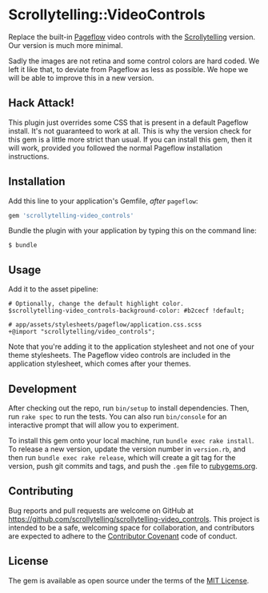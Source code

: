 # Scrollytelling::VideoControls

Replace the built-in [Pageflow](https://github.com/codevise/pageflow) video controls with the [Scrollytelling](https://www.scrollytelling.io) version. Our version is much more minimal.

Sadly the images are not retina and some control colors are hard coded. We left it like that, to deviate from Pageflow as less as possible. We hope we will be able to improve this in a new version.

## Hack Attack!

This plugin just overrides some CSS that is present in a default Pageflow install. It's not guaranteed to work at all. This is why the version check for this gem is a little more strict than usual. If you can install this gem, then it will work, provided you followed the normal Pageflow installation instructions.

## Installation

Add this line to your application's Gemfile, _after_ `pageflow`:

```ruby
gem 'scrollytelling-video_controls'
```

Bundle the plugin with your application by typing this on the command line:

    $ bundle

## Usage

Add it to the asset pipeline:

```
# Optionally, change the default highlight color.
$scrollytelling-video_controls-background-color: #b2cecf !default;

# app/assets/stylesheets/pageflow/application.css.scss
+@import "scrollytelling/video_controls";
```

Note that you're adding it to the application stylesheet and not one of your theme stylesheets. The Pageflow video controls are included in the application stylesheet, which comes after your themes.

## Development

After checking out the repo, run `bin/setup` to install dependencies. Then, run `rake spec` to run the tests. You can also run `bin/console` for an interactive prompt that will allow you to experiment.

To install this gem onto your local machine, run `bundle exec rake install`. To release a new version, update the version number in `version.rb`, and then run `bundle exec rake release`, which will create a git tag for the version, push git commits and tags, and push the `.gem` file to [rubygems.org](https://rubygems.org).

## Contributing

Bug reports and pull requests are welcome on GitHub at https://github.com/scrollytelling/scrollytelling-video_controls. This project is intended to be a safe, welcoming space for collaboration, and contributors are expected to adhere to the [Contributor Covenant](http://contributor-covenant.org) code of conduct.


## License

The gem is available as open source under the terms of the [MIT License](http://opensource.org/licenses/MIT).
